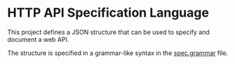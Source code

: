 # HTTP API Specification Language

This project defines a JSON structure that can be used to specify and document a web API.

The structure is specified in a grammar-like syntax in the [spec.grammar](spec.grammar) file.
